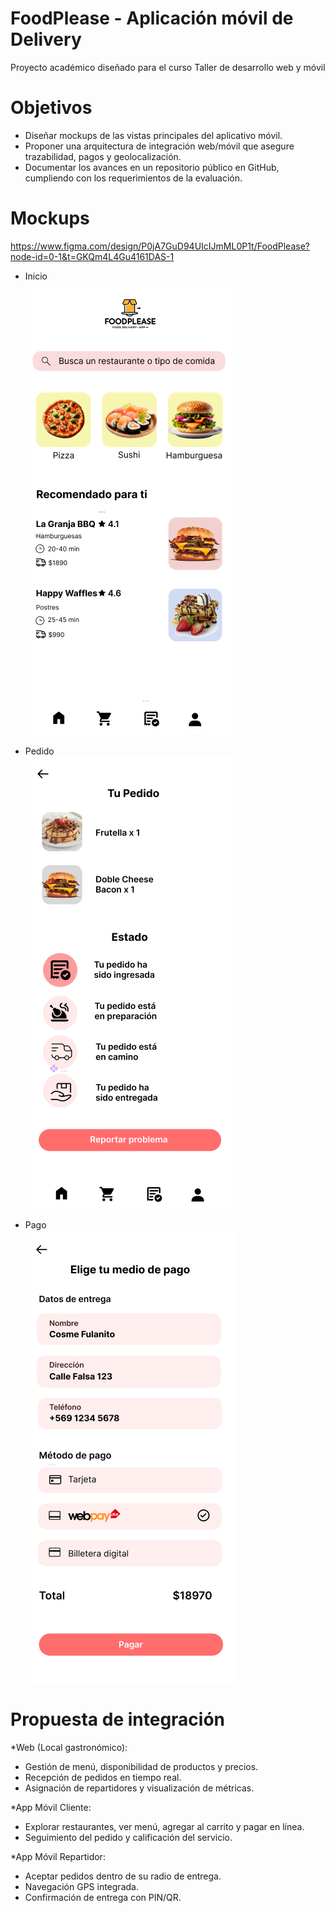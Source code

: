 # FoodPlease - Aplicación móvil de Delivery
Proyecto académico diseñado para el curso Taller de desarrollo web y móvil

# Objetivos
- Diseñar mockups de las vistas principales del aplicativo móvil.  
- Proponer una arquitectura de integración web/móvil que asegure trazabilidad, pagos y geolocalización.  
- Documentar los avances en un repositorio público en GitHub, cumpliendo con los requerimientos de la evaluación.  

# Mockups
https://www.figma.com/design/P0jA7GuD94UIcIJmML0P1t/FoodPlease?node-id=0-1&t=GKQm4L4Gu4161DAS-1

- Inicio  
  ![Inicio](Inicio.png)

- Pedido  
  ![Pedido](Pedido.png)

- Pago  
  ![Pago](Pago.png)


# Propuesta de integración
*Web (Local gastronómico):
  - Gestión de menú, disponibilidad de productos y precios.
  - Recepción de pedidos en tiempo real.
  - Asignación de repartidores y visualización de métricas.

*App Móvil Cliente:
  - Explorar restaurantes, ver menú, agregar al carrito y pagar en línea.
  - Seguimiento del pedido y calificación del servicio.

*App Móvil Repartidor:
  - Aceptar pedidos dentro de su radio de entrega.
  - Navegación GPS integrada.
  - Confirmación de entrega con PIN/QR.

